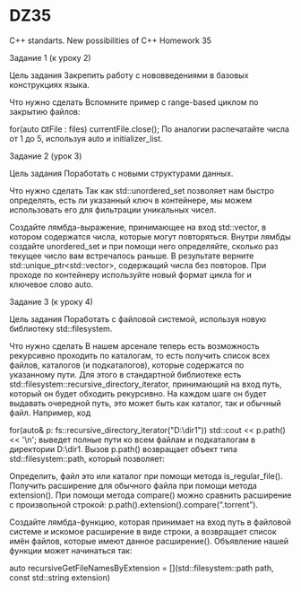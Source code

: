 # DZ35
C++ standarts. New possibilities of C++ Homework 35

Задание 1 (к уроку 2)


Цель задания
Закрепить работу с нововведениями в базовых конструкциях языка.



Что нужно сделать
  Вспомните пример с range-based циклом по закрытию файлов:

for(auto ¤tFile : files)
    currentFile.close();
По аналогии распечатайте числа от 1 до 5, используя auto и initializer_list.



Задание 2 (урок 3)


Цель задания
Поработать с новыми структурами данных.



Что нужно сделать
Так как std::unordered_set позволяет нам быстро определять, есть ли указанный ключ в контейнере, мы можем использовать его для фильтрации уникальных чисел.

Создайте лямбда-выражение, принимающее на вход std::vector<int>, в котором содержатся числа, которые могут повторяться. Внутри лямбды создайте unordered_set и при помощи него определяйте, сколько раз текущее число вам встречалось раньше. В результате верните std::unique_ptr<std::vector<int>>, содержащий числа без повторов. При проходе по контейнеру используйте новый формат цикла for и ключевое слово auto. 



Задание 3 (к уроку 4)


Цель задания
Поработать с файловой системой, используя новую библиотеку std::filesystem.



Что нужно сделать
В нашем арсенале теперь есть возможность рекурсивно проходить по каталогам, то есть получить список всех файлов, каталогов (и подкаталогов), которые содержатся по указанному пути. Для этого в стандартной библиотеке есть std::filesystem::recursive_directory_iterator, принимающий на вход путь, который он будет обходить рекурсивно. На каждом шаге он будет выдавать очередной путь, это может быть как каталог, так и обычный файл. Например, код

for(auto& p: fs::recursive_directory_iterator("D:\\dir1"))
        std::cout << p.path() << '\n';
выведет полные пути ко всем файлам и подкаталогам в директории D:\dir1. Вызов p.path() возвращает объект типа std::filesystem::path, который позволяет:

Определить, файл это или каталог при помощи метода is_regular_file().
Получить расширение для обычного файла при помощи метода extension().
При помощи метода compare() можно сравнить расширение с произвольной строкой: p.path().extension().compare(“.torrent”).



  Создайте лямбда-функцию, которая принимает на вход путь в файловой системе и искомое расширение в виде строки, а возвращает список имён файлов, которые имеют данное расширение(). Объявление нашей функции может начинаться так:

auto recursiveGetFileNamesByExtension =
       [](std::filesystem::path path,
          const std::string extension)
